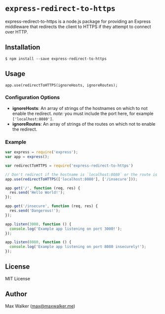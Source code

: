 # `express-redirect-to-https`

express-redirect-to-https is a node.js package for providing an Express middleware that redirects the client to HTTPS if they attempt to connect over HTTP.

## Installation
`$ npm install --save express-redirect-to-https`


## Usage

`app.use(redirectToHTTPS(ignoreHosts, ignoreRoutes);`


### Configuration Options

* __ignoreHosts__: An array of strings of the hostnames on which to not enable the redirect. _note:_ you must include the port here, for example `['localhost:8080']`.
* __ignoreRoutes__: An array of strings of the routes on which not to enable the redirect.


### Example

````js
var express = require('express');
var app = express();

var redirectToHTTPS = require('express-redirect-to-https')

// Don't redirect if the hostname is `localhost:8080` or the route is `/insecure`
app.use(redirectToHTTPS(['localhost:8080'], ['/insecure']));

app.get('/', function (req, res) {
  res.send('Hello World!');
});

app.get('/insecure', function (req, res) {
  res.send('Dangerous!');
});

app.listen(3000, function () {
  console.log('Example app listening on port 3000!');
});

app.listen(8080, function () {
  console.log('Example app listening on port 8080 insecurely!');
});
````

## License
MIT License

## Author
Max Walker (max@maxwalker.me)
